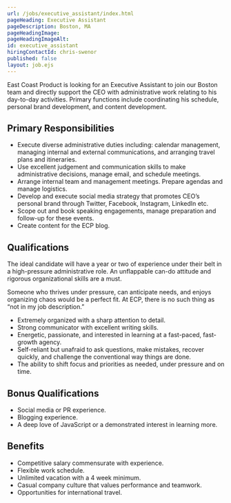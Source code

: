 ```yaml
---
url: /jobs/executive_assistant/index.html
pageHeading: Executive Assistant
pageDescription: Boston, MA
pageHeadingImage:
pageHeadingImageAlt:
id: executive_assistant
hiringContactId: chris-swenor
published: false
layout: job.ejs
---
```


<p>East Coast Product is looking for an Executive Assistant to join our Boston team and directly support the CEO with administrative work relating to his day-to-day activities. Primary functions include coordinating his schedule, personal brand development, and content development.</p>

<h2 class="text-heading-two">Primary Responsibilities</h2>

<ul>
  <li>Execute diverse administrative duties including: calendar management, managing internal and external communications, and arranging travel plans and itineraries.</li>
  <li>Use excellent judgement and communication skills to make administrative decisions, manage email, and schedule meetings.</li>
  <li>Arrange internal team and management meetings. Prepare agendas and manage logistics.</li>
  <li>Develop and execute social media strategy that promotes CEO’s personal brand through Twitter, Facebook, Instagram, LinkedIn etc.</li>
  <li>Scope out and book speaking engagements, manage preparation and follow-up for these events.</li>
  <li>Create content for the ECP blog.</li>
</ul>

<h2 class="text-heading-two">Qualifications</h2>

<p>The ideal candidate will have a year or two of experience under their belt in a high-pressure administrative role. An unflappable can-do attitude and rigorous organizational skills are a must.</p>

<p>Someone who thrives under pressure, can anticipate needs, and enjoys organizing chaos would be a perfect fit. At ECP, there is no such thing as “not in my job description.”</p>

<ul>
  <li>Extremely organized with a sharp attention to detail.</li>
  <li>Strong communicator with excellent  writing skills.</li>
  <li>Energetic, passionate, and interested in learning at a fast-paced, fast-growth agency.</li>
  <li>Self-reliant but unafraid to ask questions, make mistakes, recover quickly, and challenge the conventional way things are done.</li>
  <li>The ability to shift focus and priorities as needed, under pressure and on time.</li>
</ul>

<h2 class="text-heading-two">Bonus Qualifications</h2>

<ul>
  <li>Social media or PR experience.</li>
  <li>Blogging experience.</li>
  <li>A deep love of JavaScript or a demonstrated interest in learning more.</li>
</ul>

<h2 class="text-heading-two">Benefits</h2>

<ul>
  <li>Competitive salary commensurate with experience.</li>
  <li>Flexible work schedule.</li>
  <li>Unlimited vacation with a 4 week minimum.</li>
  <li>Casual company culture that values performance and teamwork.</li>
  <li>Opportunities for international travel.</li>
</ul>
